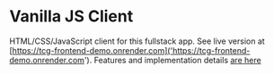 # Vanilla JS Client

HTML/CSS/JavaScript client for this fullstack app. See live version at [https://tcg-frontend-demo.onrender.com]('https://tcg-frontend-demo.onrender.com'). Features and implementation details [are here](../../DESIGN_EXPLANATION.md)
